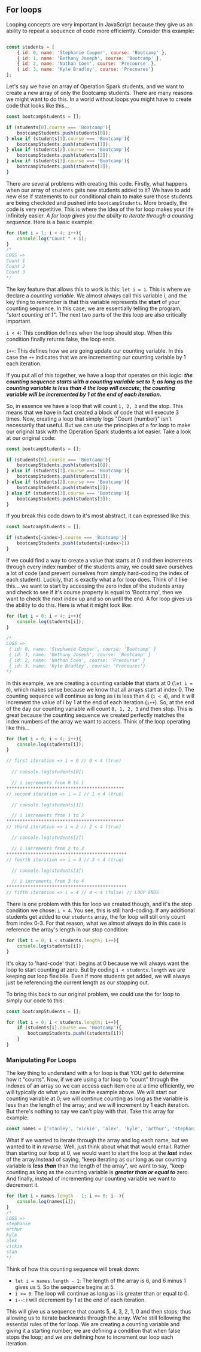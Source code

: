 ## For loops

Looping concepts are very important in JavaScript because they give us an ability to repeat a sequence of code more efficiently. Consider this example:

```javascript

const students = [
    { id: 0, name: 'Stephanie Cooper', course: 'Bootcamp' },
    { id: 1, name: 'Bethany Joseph', course: 'Bootcamp' },
    { id: 2, name: 'Nathan Coen', course: 'Precourse' },
    { id: 3, name: 'Kyle Bradley', course: 'Precoures'}
];
```

Let's say we have an array of Operation Spark students, and we want to create a new array of only the Bootcamp students. There are many reasons we might want to do this. In a world without loops you might have to create code that looks like this...

```javascript
const bootcampStudents = [];

if (students[0].course === 'Bootcamp'){
    bootcampStudents.push(students[0]);
} else if (students[1].course === 'Bootcamp'){
    bootcampStudents.push(students[1]);
} else if (students[2].course === 'Bootcamp'){
    bootcampStudents.push(students[2]);
} else if (students[3].course === 'Bootcamp'){
    bootcampStudents.push(students[3]);
}

```

There are several problems with creating this code. Firstly, what happens when our array of `students` gets new students added to it? We have to add new else if statements to our conditional chain to make sure those students are being checkded and pushed into `bootcampStudents`. More broadly, the code is very repetitive. This is where the idea of the for loop makes your life infinitely easier. *A for loop gives you the ability to iterate through a counting sequence.* Here is a basic example:

```javascript
for (let i = 1; i < 4; i++){
    console.log("Count " + i);
}
/*
LOGS =>
Count 1
Count 2
Count 3
*/
```

The key feature that allows this to work is this: `let i = 1`. This is where we declare a *counting variable*. We almost always call this variable i, and the key thing to remember is that this variable represents the **start** of your counting sequence. In this case, we are essentially telling the program, *"start counting at 1"*. The next two parts of the this loop are also critically important.

`i < 4`: This condition defines when the loop should stop. When this condition finally returns false, the loop ends.

`i++`: This defines how we are going update our counting variable. In this case the `++` indicates that we are incrementing our counting variable by 1 each iteration.

If you put all of this together, we have a loop that operates on this logic: _**the counting sequence starts with a counting variable set to 1; as long as the counting variable is less than 4 the loop will execute; the counting variable will be incremented by 1 at the end of each iteration.**_

So, in essence we have a loop that will count `1, 2, 3` and the stop. This means that we have in fact created a block of code that will execute 3 times. Now, creating a loop that simply logs "Count {number}" isn't necessarily that useful. But we can use the principles of a for loop to make our original task with the Operation Spark students a lot easier. Take a look at our original code:

```javascript
const bootcampStudents = [];

if (students[0].course === 'Bootcamp'){
    bootcampStudents.push(students[0]);
} else if (students[1].course === 'Bootcamp'){
    bootcampStudents.push(students[1]);
} else if (students[2].course === 'Bootcamp'){
    bootcampStudents.push(students[2]);
} else if (students[3].course === 'Bootcamp'){
    bootcampStudents.push(students[3]);
}

```

If you break this code down to it's most abstract, it can expressed like this:

```javascript
const bootcampStudents = [];

if (students[<index>].course === 'Bootcamp'){
    bootcampStudents.push((students[<index>]))
}
```

If we could find a way to create a value that starts at 0 and then increments through every index number of the students array, we could save ourselves a lot of code (and prevent ourselves from simply hard-coding the index of each student). Luckily, that is exactly what a for loop does. Think of it like this... we want to start by accessing the zero index of the students array and check to see if it's course property is equal to 'Bootcamp', then we want to check the next index up and so on until the end. A for loop gives us the ability to do this. Here is what it might look like:

```javascript
for (let i = 0; i < 4; i++){
    console.log(students[i]);
}

/*
LOGS =>
 { id: 0, name: 'Stephanie Cooper', course: 'Bootcamp' }
 { id: 1, name: 'Bethany Joseph', course: 'Bootcamp' }
 { id: 2, name: 'Nathan Coen', course: 'Precourse' }
 { id: 3, name: 'Kyle Bradley', course: 'Precoures'}
*/
```

In this example, we are creating a counting variable that starts at 0 (`let i = 0`), which makes sense because we know that all arrays start at index 0. The counting sequence will continue as long as i is less than 4 (`i < 4`), and it will increment the value of i by 1 at the end of each iteration (`i++`). So, at the end of the day our counting variable will count `0, 1, 2, 3` and then stop. This is great because the counting sequence we created perfectly matches the index numbers of the array we want to access. Think of the loop operating like this...

```javascript
for (let i = 0; i < 4; i++){
    console.log(students[i]);
}

// first iteration => i = 0 // 0 < 4 (true)
 
  // console.log(students[0])

  // i increments from 0 to 1
********************************************
// second iteration => i = 1 // 1 < 4 (true)

  // console.log(students[1])

  // i increments from 1 to 2
********************************************
// third iteration => i = 2 // 2 < 4 (true)

  // console.log(students[2])

  // i increments from 2 to 3
*********************************************
// fourth iteration => i = 3 // 3 < 4 (true)

  // console.log(students[3])

  // i increments from 3 to 4
*********************************************
// fifth iteration => i = 4 // 4 < 4 (false) // LOOP ENDS
```

There is one problem with this for loop we created though, and it's the stop condition we chose: `i < 4`. You see, this is still hard-coding. If any additional students get added to our `students` array, the for loop will still only count from index 0-3. For that reason, what we almost always do in this case is reference the array's length in our stop condition:

```javascript
for (let i = 0; i < students.length; i++){
    console.log(students[i]);
}
```

It's okay to 'hard-code' that i begins at 0 because we will always want the loop to start counting at zero. But by coding `i < students.length` we are keeping our loop flexibile. Even if more students get added, we will always just be referencing the current length as our stopping out.

To bring this back to our original problem, we could use the for loop to simply our code to this:

```javascript
const bootcampStudents = [];

for (let i = 0; i < students.length; i++){
    if (students[i].course === 'Bootcamp'){
        bootcampStudents.push((students[i]))
    }
}

```

### Manipulating For Loops

The key thing to understand with a for loop is that YOU get to determine how it "counts". Now, if we are using a for loop to "count" through the indexes of an array so we can access each item one at a time efficiently, we will typically do what you saw in the example above. We will start our counting variable at 0; we will continue counting as long as the variable is less than the length of the array; and we will increment by 1 each iteration. But there's nothing to say we can't play with that. Take this array for example:

```javascript
const names = ['stanley', 'vickie', 'alex', 'kyle', 'arthur', 'stephanie'];
```

What if we wanted to iterate through the array and log each name, but we wanted to it in _reverse_. Well, just think about what that would entail. Rather than starting our loop at 0, we would want to start the loop at the _**last**_ index of the array.Instead of saying, "keep iterating as our long as our counting variable is _**less than**_ than the length of the array", we want to say, "keep counting as long as the counting variable is _**greater than or equal to**_ zero. And finally, instead of incrementing our counting variable we want to decrement it.

```javascript
for (let i = names.length - 1; i >= 0; i--){
    console.log(names[i]);
}
/*
LOGS => 
stephanie
arthur
kyle
alex
vickie
stan
*/
```

Think of how this counting sequence will break down:
* `let i = names.length - 1`: The length of the array is 6, and 6 minus 1 gives us 5. So the sequence begins at 5.
* `i >= 0`: The loop will continue as long as i is greater than or equal to 0.
* `i--`: i will decrement by 1 at the end of each iteration.

This will give us a sequence that counts 5, 4, 3, 2, 1, 0 and then stops; thus allowing us to iterate backwards through the array. We're still following the essential rules of the for loop. We are creating a counting variable and giving it a starting number; we are defining a condition that when false stops the loop; and we are defining how to increment our loop each iteration.